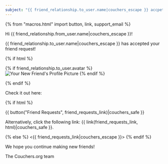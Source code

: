 ```yaml
---
subject: "{{ friend_relationship.to_user.name|couchers_escape }} accpeted your friend request!"
---
```


{% from "macros.html" import button, link, support_email %}

Hi {{ friend_relationship.from_user.name|couchers_escape }}!

{{ friend_relationship.to_user.name|couchers_escape }} has accepted your friend request!

{% if html %}

{% if friend_relationship.to_user.avatar %}
<img src="{{ friend_relationship.to_user.avatar.thumbnail_url|couchers_escape }}" alt="Your New Friend's Profile Picture" >
{% endif %}

{% endif %}

Check it out here:

{% if html %}

{{ button("Friend Requests", friend_requests_link)|couchers_safe }}

Alternatively, click the following link: {{ link(friend_requests_link, html)|couchers_safe }}.

{% else %}
<{{ friend_requests_link|couchers_escape }}>
{% endif %}

We hope you continue making new friends!

The Couchers.org team